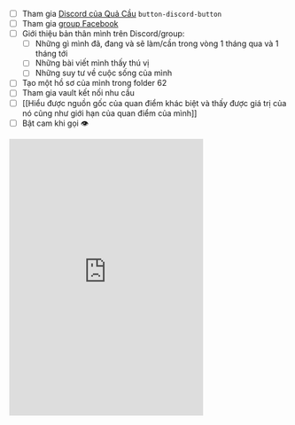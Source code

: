 - [ ] Tham gia [Discord của Quả Cầu](https://discord.gg/jWTk4EHFK2) `button-discord-button`
- [ ] Tham gia [group Facebook](https://www.facebook.com/groups/landofspheres/)
- [ ] Giới thiệu bản thân mình trên Discord/group:
	- [ ] Những gì mình đã, đang và sẽ làm/cần trong vòng 1 tháng qua và 1 tháng tới
	- [ ] Những bài viết mình thấy thú vị
	- [ ] Những suy tư về cuộc sống của mình
- [ ] Tạo một hồ sơ của mình trong folder 62 
- [ ] Tham gia vault kết nối nhu cầu
- [ ] [[Hiểu được nguồn gốc của quan điểm khác biệt và thấy được giá trị của nó cũng như giới hạn của quan điểm của mình]]
- [ ] Bật cam khi gọi 👁️
<iframe src="https://discord.com/widget?id=898550123007709204&theme=dark" width="350" height="500" allowtransparency="true" frameborder="0" sandbox="allow-popups allow-popups-to-escape-sandbox allow-same-origin allow-scripts"></iframe>
